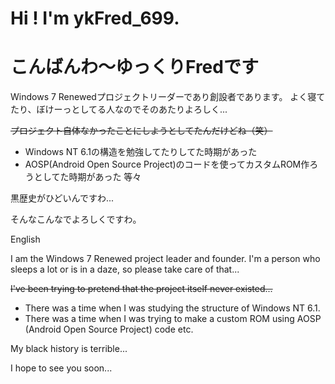 # Hi ! I'm ykFred_699.
# こんばんわ～ゆっくりFredです

Windows 7 Renewedプロジェクトリーダーであり創設者であります。
よく寝てたり、ぼけーっとしてる人なのでそのあたりよろしく...

~~プロジェクト自体なかったことにしようとしてたんだけどね（笑）~~

* Windows NT 6.1の構造を勉強してたりしてた時期があった
* AOSP(Android Open Source Project)のコードを使ってカスタムROM作ろうとしてた時期があった
等々

黒歴史がひどいんですわ...

そんなこんなでよろしくですわ。

English

I am the Windows 7 Renewed project leader and founder.
I'm a person who sleeps a lot or is in a daze, so please take care of that...

~~I've been trying to pretend that the project itself never existed...~~

* There was a time when I was studying the structure of Windows NT 6.1.
* There was a time when I was trying to make a custom ROM using AOSP (Android Open Source Project) code
etc.

My black history is terrible...

I hope to see you soon...
